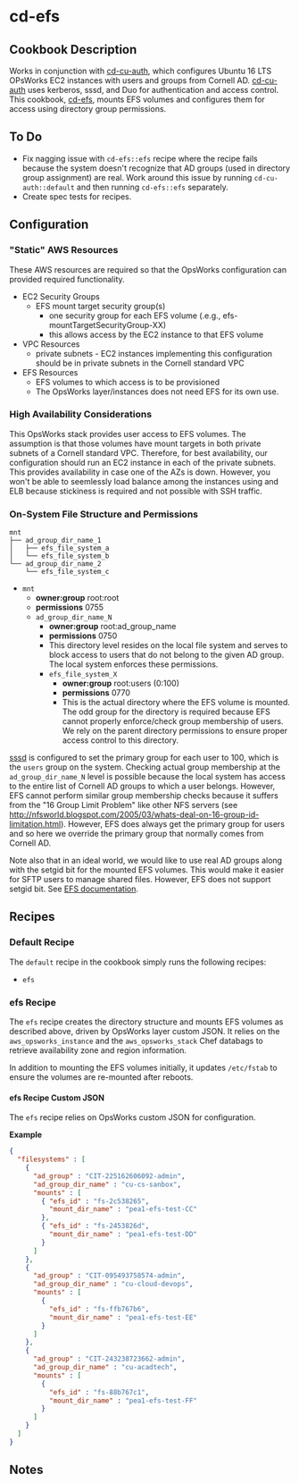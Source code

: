 # cd-efs

## Cookbook Description

Works in conjunction with [cd-cu-auth](../cd-cu-auth), which configures Ubuntu 16 LTS OPsWorks EC2 instances with users and groups from Cornell AD. [cd-cu-auth](../cd-cu-auth) uses kerberos, sssd, and Duo for authentication and access control. This cookbook, [cd-efs](../cd-efs), mounts EFS volumes and configures them for access using directory group permissions.

## To Do

* Fix nagging issue with `cd-efs::efs` recipe where the recipe fails because the system doesn't recognize that AD groups (used in directory group assignment) are real. Work around this issue by running `cd-cu-auth::default` and then running `cd-efs::efs` separately.
* Create spec tests for recipes.

## Configuration

### "Static" AWS Resources

These AWS resources are required so that the OpsWorks configuration can provided required functionality.

* EC2 Security Groups
  * EFS mount target security group(s)
    * one security group for each EFS volume (.e.g., efs-mountTargetSecurityGroup-XX)
    * this allows access by the EC2 instance to that EFS volume
* VPC Resources
  * private subnets - EC2 instances implementing this configuration should be in private subnets in the Cornell standard VPC
* EFS Resources
  * EFS volumes to which access is to be provisioned
  * The OpsWorks layer/instances does not need EFS for its own use.

### High Availability Considerations

This OpsWorks stack provides user access to EFS volumes. The assumption is that those volumes have mount targets in both private subnets of a Cornell standard VPC. Therefore, for best availability, our configuration should run an EC2 instance in each of the private subnets. This provides availability in case one of the AZs is down. However, you won't be able to seemlessly load balance among the instances using and ELB because stickiness is required and not possible with SSH traffic.

### On-System File Structure and Permissions

```
mnt
├── ad_group_dir_name_1
│   ├── efs_file_system_a
│   └── efs_file_system_b
└── ad_group_dir_name_2
    └── efs_file_system_c
```

* `mnt`
  * **owner:group** root:root
  * **permissions** 0755
  * `ad_group_dir_name_N`
    * **owner:group** root:ad_group_name
    * **permissions** 0750
    * This directory level resides on the local file system and serves to block access to  users that do not belong to the given AD group. The local system enforces these permissions.
    * `efs_file_system_X`
      * **owner:group** root:users (0:100)
      * **permissions** 0770
      * This is the actual directory where the EFS volume is mounted. The odd group for the directory is required because EFS cannot properly enforce/check group membership of users. We rely on the parent directory permissions to ensure proper access control to this directory.

[sssd](../cd-cu-auth/recipes/sssd.rb) is configured to set the primary group for each user to 100, which is the `users` group on the system. Checking actual group membership at the `ad_group_dir_name_N` level is possible because the local system has access to the entire list of Cornell AD groups to which a user belongs. However, EFS cannot perform similar group membership checks because it suffers from the "16 Group Limit Problem" like other NFS servers (see http://nfsworld.blogspot.com/2005/03/whats-deal-on-16-group-id-limitation.html). However, EFS does always get the primary group for users and so here we override the primary group that normally comes from Cornell AD.

Note also that in an ideal world, we would like to use real AD groups along with the setgid bit for the mounted EFS volumes. This would make it easier for SFTP users to manage shared files. However, EFS does not support setgid bit. See [EFS documentation](http://docs.aws.amazon.com/efs/latest/ug/nfs4-unsupported-features.html).

## Recipes

### Default Recipe

The `default` recipe in the cookbook simply runs the following recipes:
* `efs`

### efs Recipe

The `efs` recipe creates the directory structure and mounts EFS volumes as described above, driven by OpsWorks layer custom JSON. It relies on the `aws_opsworks_instance` and the `aws_opsworks_stack` Chef databags to retrieve availability zone and region information.

In addition to mounting the EFS volumes initially, it updates `/etc/fstab` to ensure the volumes are re-mounted after reboots.

#### efs Recipe Custom JSON

The `efs` recipe relies on OpsWorks custom JSON for configuration.

**Example**

```JSON
{
  "filesystems" : [
    {
      "ad_group" : "CIT-225162606092-admin",
      "ad_group_dir_name" : "cu-cs-sanbox",
      "mounts" : [
        { "efs_id" : "fs-2c538265",
          "mount_dir_name" : "pea1-efs-test-CC"
        },
        { "efs_id" : "fs-2453826d",
          "mount_dir_name" : "pea1-efs-test-DD"
        }
      ]
    },
    {
      "ad_group" : "CIT-095493758574-admin",
      "ad_group_dir_name" : "cu-cloud-devops",
      "mounts" : [
        {
          "efs_id" : "fs-ffb767b6",
          "mount_dir_name" : "pea1-efs-test-EE"
        }
      ]
    },
    {
      "ad_group" : "CIT-243238723662-admin",
      "ad_group_dir_name" : "cu-acadtech",
      "mounts" : [
        {
          "efs_id" : "fs-88b767c1",
          "mount_dir_name" : "pea1-efs-test-FF"
        }
      ]
    }
  ]
}
```

## Notes

